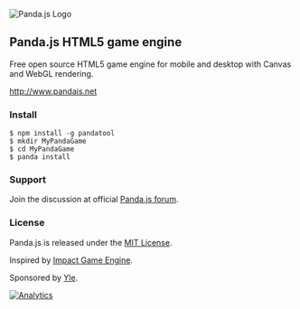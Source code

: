 ![Panda.js Logo](http://www.pandajs.net/img/panda_178x120.png)

## Panda.js HTML5 game engine

Free open source HTML5 game engine for mobile and desktop with Canvas and WebGL rendering.

http://www.pandajs.net

### Install

    $ npm install -g pandatool
    $ mkdir MyPandaGame
    $ cd MyPandaGame
    $ panda install

### Support

Join the discussion at official [Panda.js forum](http://www.html5gamedevs.com/forum/19-pandajs/).

### License

Panda.js is released under the [MIT License](http://opensource.org/licenses/MIT).

Inspired by [Impact Game Engine](http://impactjs.com/).

Sponsored by [Yle](http://en.wikipedia.org/wiki/Yle).

[![Analytics](https://ga-beacon.appspot.com/UA-42024756-3/panda.js/index?pixel)](https://github.com/igrigorik/ga-beacon)
